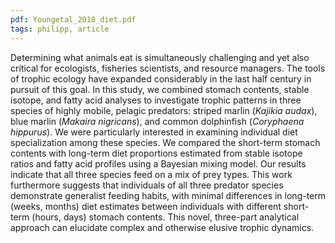 ```yaml
---
pdf: Youngetal_2018_diet.pdf
tags: philipp, article
---
```



Determining what animals eat is simultaneously challenging and yet also critical for ecologists, fisheries scientists, and resource managers. The tools of trophic ecology have expanded considerably in the last half century in pursuit of this goal. In this study, we combined stomach contents, stable isotope, and fatty acid analyses to investigate trophic patterns in three species of highly mobile, pelagic predators: striped marlin (*Kajikia audax*), blue marlin (*Makaira nigricans*), and common dolphinfish (*Coryphaena hippurus*). We were particularly interested in examining individual diet specialization among these species. We compared the short-term stomach contents with long-term diet proportions estimated from stable isotope ratios and fatty acid profiles using a Bayesian mixing model. Our results indicate that all three species feed on a mix of prey types. This work furthermore suggests that individuals of all three predator species demonstrate generalist feeding habits, with minimal differences in long-term (weeks, months) diet estimates between individuals with different short-term (hours, days) stomach contents. This novel, three-part analytical approach can elucidate complex and otherwise elusive trophic dynamics.
